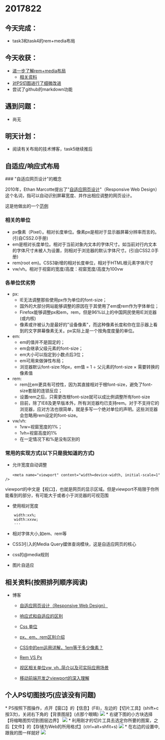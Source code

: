 2017822
==
## 今天完成：
- task3和task4的rem+media布局

## 今天收获：
- [进一步了解rem+media布局](#rem-media)
	- [相关资料](#resources)
- [对PS切图进行了细微改进](#ps-skill)
- 尝试了github的markdown功能

## 遇到问题：
- 尚无

## 明天计划：
- 阅读有关布局的技术博客，task5继续推后



<h2 id="rem-media">自适应/响应式布局</h2>
### "自适应网页设计"的概念

2010年，Ethan Marcotte提出了"[自适应网页设计](https://alistapart.com/article/responsive-web-design)"（Responsive Web Design）这个名词，指可以自动识别屏幕宽度、并作出相应调整的网页设计。

这是他做出的一个[范例](https://alistapart.com/d/responsive-web-design/ex/ex-site-flexible.html)

### 相关的单位
* px像素（Pixel）。相对长度单位。像素px是相对于显示器屏幕分辨率而言的。(引自CSS2.0手册)
* em是相对长度单位。相对于当前对象内文本的字体尺寸。如当前对行内文本的字体尺寸未被人为设置，则相对于浏览器的默认字体尺寸。(引自CSS2.0手册)
* rem(root em)。CSS3新增的相对长度单位，相对于HTML根元素字体尺寸
* vw/vh。相对于视窗的宽度/高度：视窗宽度/高度为100vw

### 各单位优劣势
* px:
	- IE无法调整那些使用px作为单位的font-size；
	- 国外的大部分网站能够调整的原因在于其使用了em或rem作为字体单位；
	- Firefox能够调整px和em，rem，但是96%以上的中国网民使用IE浏览器(或内核)
	- 像素或许被认为是最好的"设备像素"，而这种像素长度和你在显示器上看到的文字屏幕像素无关。px实际上是一个按角度度量的单位。
* em:
	- em的值并不是固定的；
	- em会继承父级元素的font-size；
	- em大小可以指定到小数点后3位；
	- em可用来做弹性布局；
	- 浏览器默认font-size:16px，em值 = 1 ÷ 父元素的font-size × 需要转换的像素值
* rem:
	- rem比em更具有可控性，因为其直接相对于根font-size，避免了font-size套层的连锁反应；
	- 设置rem之后，只需更改根font-size就可以成比例调整所有font-size
	- 目前，除了IE8及更早版本外，所有浏览器均已支持rem。对于不支持它的浏览器，应对方法也很简单，就是多写一个绝对单位的声明。这些浏览器会忽略用rem设定的font-size。
* vw/vh:
	- 1vw=视窗宽度的1%；
	- 1vh=视窗高度的1%
	- 在一定情况下和%是没有区别的

### 常用的实现方式(以下只是我知道的方式)
* 允许宽度自动调整
```
　　<meta name="viewport" content="width=device-width, initial-scale=1" />
```
viewport的中文是【视口】，也就是网页的显示区域。但是viewport不局限于你所能看到的部分，有可能大于或者小于浏览器的可视范围

* 使用相对宽度
```
	width:xx%;
	width:xxvw;
	···
```

* 相对字体大小,如em、rem等

* CSS3引入的Media Query媒体查询模块，这是自适应网页的核心

* css的@media规则

* 图片自适应

<h2 id="resources">相关资料(按照排列顺序阅读)</h2>

* 博客

  + [自适应网页设计（Responsive Web Design）](http://www.ruanyifeng.com/blog/2012/05/responsive_web_design.html)

  + [响应式和自适应的区别](http://blog.csdn.net/bboyjoe/article/details/46501977)

  + [Css 单位](https://www.w3cschool.cn/cssref/css-units.html)

  + [px、em、rem区别介绍](http://www.runoob.com/w3cnote/px-em-rem-different.html)

  + [CSS中的em运用详解，1em等于多少像素？](http://www.17xsj.com/XHTML_CSS/CSSjiaocheng/2167.html)

  + [Rem VS Px](http://www.w3cplus.com/css/r-i-p-rem-viva-css-reference-pixel.html)

  + [视区相关单位vw, vh..简介以及可实际应用场景](http://www.zhangxinxu.com/wordpress/?p=2636)

  + [移动前端开发之viewport的深入理解](http://www.cnblogs.com/2050/p/3877280.html)


<h2 id="ps-skill">个人PS切图技巧(应该没有问题)</h2>
* PS按照下图操作，点开【窗口】的【信息】(F8)，左边的【切片工具】(shift+c按3次)，关闭右下角的【背景图层】(点那个眼睛)

<img src="img/ps1.png">
* 右键下图的小方块选择【将缩略图剪切到图层边界】
<img src="img/ps2.png">
* 利用刚才的切片工具去选定你所要的图案，之后【文件】的【存储为Web的所用格式】(ctrl+alt+shfit+s)
<img src="img/ps3.png">
* 在右边的设置中,跟我的图一样就好
<img src="img/ps4.png">
